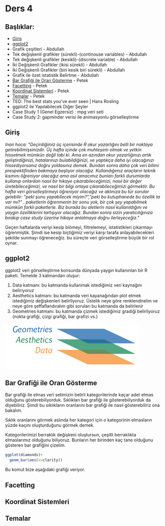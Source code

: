# Ders 4

## Başlıklar:
* [Giriş](#giriş) 
* [ggplot2](#ggplot2) 
* Grafik çeşitleri - Abdullah
* Tek değişkenli grafikler (sürekli)-(continouse variables) - Abdullah
* Tek değişkenli grafikler (kesikli)-(discrete variable) - Abdullah
* İki Değişkenli Grafikler (ikisi sürekli) - Abdullah
* İki Değişkenli Grafikler (biri kesik biri sürekli) - Abdullah
* Grafik ile özet istatistik Belirtme - Abdullah
* [Bar Grafiği ile Oran Gösterme](#BarGrafiğiOranGösterme) - Petek
* [Facetting](#Facetting) - Petek 
* [Koordinat Sistemleri](#KoordinatSistemleri) - Petek
* [Temalar](#Temalar) - Petek
* TED: The best stats you've ever seen | Hans Rosling
* ggplot2 ile Yapılabilecek Diğer Şeyler 
* Case Study 1 (Genel Egzersiz) : mpg veri seti
* Case Study 2: gapminder verisi ile animasyonlu görselleştirme

## Giriş

*Inan hoca: "Geçirdiğimiz üç içerisinde R okur yazarlığını belli bir noktaya getirebilimişsinizdir. Üç hafta içinde çok muhteşem olmak ve yetkin hissetmek mümkün değil tabi ki. Ama en azından okur yazarlığınızı artık geliştirdiğinizi, hatalarınızı bulabildiğinizi, ve yaptıkça daha iyi olacağınızı hissediyorsanız doğru yoldasınız demek. Bundan sonra daha çok veri bilimi prespektifinden bakmaya başlıyor olacağız. Kullandığımız araçların teknik kısmını öğreniyor olacağız ama asıl amacımız bunları farklı durumlarda kullanıp onlardan nasıl bir hikaye çıkarabileceğimizi, nasıl bir değer üretebileceğimizi, ve nasıl bir bilgi ortaya çıkarabileceğimizi görmektir. Bu hafta veri görselleştirmeyi öğreniyor olacağız ve aklınıza bu tür sorular gelebilir: "peki şunu yapabilecek miyim?","peki bu kutuphanede bu özellik ta var mı?" . paketlerin öğrenmenin bir sonu yok, bir çok şey yapabilmek mümkün farklı paketlerle. Biz burada bu aletlerin nasıl kullanıldığını ve yaygın özelliklerini tartışıyor olacağız. Bundan sonra sizin yaratıcılığınıza bırakıp case study üzerine hikaye anlatmaya doğru ilerleyeceğiz."*

Geçen haftalarda veriyi kesip biömeyi, filtrelemeyi, istatistikleri çıkarmayı öğrenmiştik. Şimdi ise kesip biçtiğimiz veriyi karşı tarafa anlayabilecekleri şekilde sunmayı öğreneceğiz. bu süreçte veri görselleştirme büyük bir rol oynar.

## ggplot2
ggplot2 veri görselleştirme konsunda dünyada yaygın kullanınlan bir R paketi. Temelde 3 katmandan oluşur:
1. Data katmanı: bu katmanda kullanmak istediğimiz veri kaynağını beliriyoruz
1. Aesthetics katmanı: bu katmanda veri kayanağından plot etmek istediğimiz değişkenleri belirliyoruz. Üstelik neye göre renklendirelim ve neye göre şeffaflandıralım gibi soruları bu katmanda da belirlenir
1. Geometries katmanı: bu katmanda çizmek istediğimiz gradiği belirliyoruz (nokta grafiği, çizgi grafiği, bar grafizi vs.)
<img src=".images/ggplot_layers.png">

## Bar Grafiği ile Oran Gösterme

Bar grafiği ile elmas veri setimizin belirli kategorilerinde kaçar adet elmas olduğunu gösterebiliyorduk. 
Sıklıkları bar grafiği ile gösterebiliyorduk da diyebiliriz.
Şimdi bu sıklıkların oranlarını bar grafiği ile nasıl gösterebiliriz ona bakalım.

Sıklık oranlarını görmek aslında her kategori için o kategorinin elmasların yüzde kaçını oluşturduğunu görmek demek.

Kategorilerimizi berraklık değişkeni oluştursun, çeşitli berraklıkta elmaslarımız olduğunu biliyoruz. Bunların her birinden kaç tane olduğunu gösteren bar grafiğini çizelim.
```R
ggplot(diamonds)+
  geom_bar(aes(x=clarity))
```
Bu komut bize aşağıdaki grafiği veriyor.

## Facetting
## Koordinat Sistemleri
## Temalar

